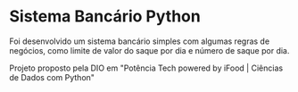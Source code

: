 # Sistema Bancário Python

Foi desenvolvido um sistema bancário simples com algumas regras de negócios, como limite de valor do saque por dia e número de saque por dia.

Projeto proposto pela DIO em "Potência Tech powered by iFood | Ciências de Dados com Python"
